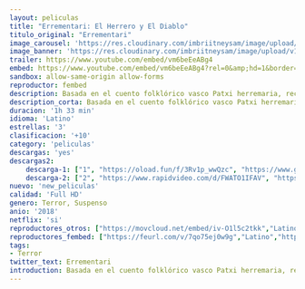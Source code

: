 ```yaml
---
layout: peliculas
title: "Errementari: El Herrero y El Diablo"
titulo_original: "Errementari"
image_carousel: 'https://res.cloudinary.com/imbriitneysam/image/upload/v1544663424/errementari-poster-min.jpg'
image_banner: 'https://res.cloudinary.com/imbriitneysam/image/upload/v1544663425/erre-banner-min.jpg'
trailer: https://www.youtube.com/embed/vm6beEeABg4
embed: https://www.youtube.com/embed/vm6beEeABg4?rel=0&amp;hd=1&border=0&wmode=opaque&enablejsapi=1&modestbranding=1&controls=1&showinfo=1
sandbox: allow-same-origin allow-forms
reproductor: fembed
description: Basada en el cuento folklórico vasco Patxi herremaria, recogido por el sacerdote, arqueólogo y antropólogo José Migel de Barandiarán en 1903, la historia se desarrolla en el País Vasco en 1845, en un universo habitado por criaturas diabólicas mitológicas, luchando por capturar el almas de los inconscientes.
description_corta: Basada en el cuento folklórico vasco Patxi herremaria, recogido por el sacerdote, arqueólogo y antropólogo José Migel de Barandiarán en 1903, la historia se desarrolla en el País Vasco en 1845, en un universo habitado por 
duracion: '1h 33 min'
idioma: 'Latino'
estrellas: '3'
clasificacion: '+10'
category: 'peliculas'
descargas: 'yes'
descargas2:
    descarga-1: ["1", "https://oload.fun/f/3Rv1p_wwQzc", "https://www.google.com/s2/favicons?domain=openload.co","OpenLoad","https://res.cloudinary.com/imbriitneysam/image/upload/v1541473684/mexico.png", "Latino", "Full HD"]
    descarga-2: ["2", "https://www.rapidvideo.com/d/FWATO1IFAV", "https://www.google.com/s2/favicons?domain=www.rapidvideo.com","RapidVideo","https://res.cloudinary.com/imbriitneysam/image/upload/v1541473684/mexico.png", "Latino", "Full HD"]
nuevo: 'new_peliculas'
calidad: 'Full HD'
genero: Terror, Suspenso
anio: '2018'
netflix: 'si'
reproductores_otros: ["https://movcloud.net/embed/iv-O1l5c2tkk","Latino","https://gdriveplayer.io/embed2.php?link=9clU0UKayFphBX9QBcoeMwZTrefOQUzq6wpLigjFf1avndypVpzAAyAW1aZ7uW8ppdxd3akMrw3KZVfynBvWwGuzlIjTrYiLx3OcUohZNB%252B3jfHnQz%252Bd4Bkb5hAGuRsIJWwj%252B%252FYGOxx5pHusGkC0hUWECPczZ6UqfXP7cjS81hcrjzu7l7P9I5XVAxuKVjcL17q9878nO7l0l6lTd31Ay7","Latino","https://mstream.website/vugnl990xbdm","Latino"]
reproductores_fembed: ["https://feurl.com/v/7qo75ej0w9g","Latino","https://feurl.com/v/dwor55nx7pv","Latino"]
tags:
- Terror
twitter_text: Errementari
introduction: Basada en el cuento folklórico vasco Patxi herremaria, recogido por el sacerdote, arqueólogo y antropólogo José Migel de Barandiarán en 1903, la historia se desarrolla en el País Vasco en 1845, en un universo habitado por 
---
```



 







